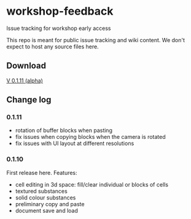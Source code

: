 # workshop-feedback
Issue tracking for workshop early access

This repo is meant for public issue tracking and wiki content. We don't expect to host any source files here.

## Download

[V 0.1.11 (alpha)](https://github.com/bgulanowski/workshop-feedback/releases/download/v0.1.11-alpha/Workshop.v0.1.11-alpha.app.zip)

## Change log

### 0.1.11
- rotation of buffer blocks when pasting
- fix issues when copying blocks when the camera is rotated
- fix issues with UI layout at different resolutions

### 0.1.10

First release here. Features:
- cell editing in 3d space: fill/clear individual or blocks of cells
- textured substances
- solid colour substances
- preliminary copy and paste
- document save and load

